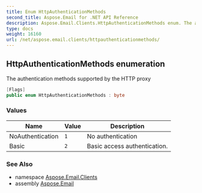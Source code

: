 ```yaml
---
title: Enum HttpAuthenticationMethods
second_title: Aspose.Email for .NET API Reference
description: Aspose.Email.Clients.HttpAuthenticationMethods enum. The authentication methods supported by the HTTP proxy
type: docs
weight: 16160
url: /net/aspose.email.clients/httpauthenticationmethods/
---
```

## HttpAuthenticationMethods enumeration

The authentication methods supported by the HTTP proxy

```csharp
[Flags]
public enum HttpAuthenticationMethods : byte
```

### Values

| Name | Value | Description |
| --- | --- | --- |
| NoAuthentication | `1` | No authentication |
| Basic | `2` | Basic access authentication. |

### See Also

* namespace [Aspose.Email.Clients](../../aspose.email.clients/)
* assembly [Aspose.Email](../../)


